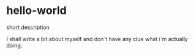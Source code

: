 # hello-world
short description

I shall write a bit about myself and don´t have any clue what i´m actually doing.
